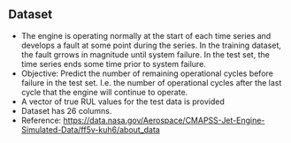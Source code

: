 ## Dataset
- The engine is operating normally at the start of each time series and develops a fault at some point during the series. In the training dataset, the fault grrows in magnitude until system failure. In the test set, the time series ends some time prior to system failure.
- Objective: Predict the number of remaining operational cycles before failure in the test set. I.e. the number of operational cycles after the last cycle that the engine will continue to operate.
- A vector of true RUL values for the test data is provided
- Dataset has 26 columns.
- Reference: https://data.nasa.gov/Aerospace/CMAPSS-Jet-Engine-Simulated-Data/ff5v-kuh6/about_data

